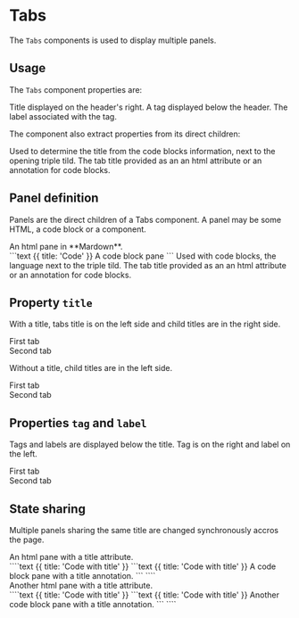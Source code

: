 
# Tabs

The `Tabs` components is used to display multiple panels.

## Usage

The `Tabs` component properties are:

<Properties>
  <Property name="title" type="string, optional">
    Title displayed on the header's right.
  </Property>
  <Property name="tag" type="string, optional">
    A tag displayed below the header.
  </Property>
  <Property name="label" type="string, optional">
    The label associated with the tag.
  </Property>
</Properties>

The component also extract properties from its direct children:

<Properties>
  <Property name="Language" type="string, code block only">
    Used to determine the title from the code blocks information, next to the opening triple tild.
  </Property>
  <Property name="title" type="string, optional">
    The tab title provided as an an html attribute or an annotation for code blocks.
  </Property>
</Properties>

## Panel definition

Panels are the direct children of a Tabs component. A panel may be some HTML, a code block or a component.

<Tabs>
<div title="html">
  An html pane in **Mardown**.
</div>
```text {{ title: 'Code' }}
A code block pane
```
<Properties title="Component">
  <Property name="Language" type="string">
    Used with code blocks, the language next to the triple tild.
  </Property>
  <Property name="title" type="string, optional">
    The tab title provided as an an html attribute or an annotation for code blocks.
  </Property>
</Properties>
</Tabs>

## Property `title`

With a title, tabs title is on the left side and child titles are in the right side.

<Tabs title="Tab title">
<div title="Tab 1">
  First tab
</div>
<div title="Tab 2">
  Second tab
</div>
</Tabs>

Without a title, child titles are in the left side.

<Tabs>
<div title="Tab 1">
  First tab
</div>
<div title="Tab 2">
  Second tab
</div>
</Tabs>

## Properties `tag` and `label`

Tags and labels are displayed below the title. Tag is on the right and label on the left.


<Tabs tag="POST" label="/v1/path/to/service">
<div title="Tab 1">
  First tab
</div>
<div title="Tab 2">
  Second tab
</div>
</Tabs>


## State sharing

Multiple panels sharing the same title are changed synchronously accros the page.

<Tabs>
  <div title="html">
    An html pane with a title attribute.
  </div>
  ````text {{ title: 'Code with title' }}
  ```text {{ title: 'Code with title' }}
  A code block pane with a title annotation.
  ```
  ````
</Tabs>

<Tabs>
  <div title="html">
    Another html pane with a title attribute.
  </div>
  ````text {{ title: 'Code with title' }}
  ```text {{ title: 'Code with title' }}
  Another code block pane with a title annotation.
  ```
  ````
</Tabs>
